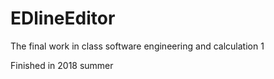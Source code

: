 # EDlineEditor
The final work in class software engineering and calculation 1

Finished in 2018 summer
